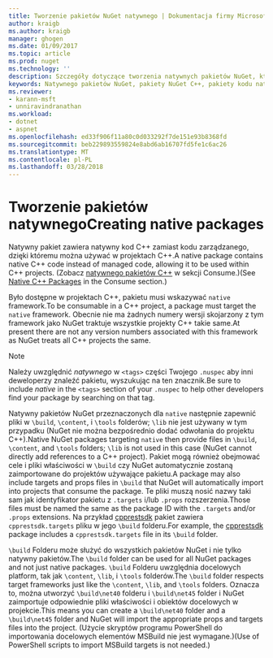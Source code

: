 ```yaml
---
title: Tworzenie pakietów NuGet natywnego | Dokumentacja firmy Microsoft
author: kraigb
ms.author: kraigb
manager: ghogen
ms.date: 01/09/2017
ms.topic: article
ms.prod: nuget
ms.technology: ''
description: Szczegóły dotyczące tworzenia natywnych pakietów NuGet, które zawiera kod w języku C++ zamiast kodu zarządzanego do użycia w projektach C++.
keywords: Natywnego pakietów NuGet, pakiety NuGet C++, pakiety kodu natywnego, przeznaczonych dla projektów C++
ms.reviewer:
- karann-msft
- unniravindranathan
ms.workload:
- dotnet
- aspnet
ms.openlocfilehash: ed33f906f11a80c0d033292f7de151e93b8368fd
ms.sourcegitcommit: beb229893559824e8abd6ab16707fd5fe1c6ac26
ms.translationtype: MT
ms.contentlocale: pl-PL
ms.lasthandoff: 03/28/2018
---
```

# <a name="creating-native-packages"></a><span data-ttu-id="efe77-104">Tworzenie pakietów natywnego</span><span class="sxs-lookup"><span data-stu-id="efe77-104">Creating native packages</span></span>

<span data-ttu-id="efe77-105">Natywny pakiet zawiera natywny kod C++ zamiast kodu zarządzanego, dzięki któremu można używać w projektach C++.</span><span class="sxs-lookup"><span data-stu-id="efe77-105">A native package contains native C++ code instead of managed code, allowing it to be used within C++ projects.</span></span> <span data-ttu-id="efe77-106">(Zobacz [natywnego pakietów C++](../consume-packages/finding-and-choosing-packages.md#native-c-packages) w sekcji Consume.)</span><span class="sxs-lookup"><span data-stu-id="efe77-106">(See [Native C++ Packages](../consume-packages/finding-and-choosing-packages.md#native-c-packages) in the Consume section.)</span></span>

<span data-ttu-id="efe77-107">Było dostępne w projektach C++, pakietu musi wskazywać `native` framework.</span><span class="sxs-lookup"><span data-stu-id="efe77-107">To be consumable in a C++ project, a package must target the `native` framework.</span></span> <span data-ttu-id="efe77-108">Obecnie nie ma żadnych numery wersji skojarzony z tym framework jako NuGet traktuje wszystkie projekty C++ takie same.</span><span class="sxs-lookup"><span data-stu-id="efe77-108">At present there are not any version numbers associated with this framework as NuGet treats all C++ projects the same.</span></span>

> [!Note]
> <span data-ttu-id="efe77-109">Należy uwzględnić *natywnego* w `<tags>` części Twojego `.nuspec` aby inni deweloperzy znaleźć pakietu, wyszukując na ten znacznik.</span><span class="sxs-lookup"><span data-stu-id="efe77-109">Be sure to include *native* in the `<tags>` section of your `.nuspec` to help other developers find your package by searching on that tag.</span></span>

<span data-ttu-id="efe77-110">Natywny pakietów NuGet przeznaczonych dla `native` następnie zapewnić pliki w `\build`, `\content`, i `\tools` folderów; `\lib` nie jest używany w tym przypadku (NuGet nie można bezpośrednio dodać odwołania do projektu C++).</span><span class="sxs-lookup"><span data-stu-id="efe77-110">Native NuGet packages targeting `native` then provide files in `\build`, `\content`, and `\tools` folders; `\lib` is not used in this case (NuGet cannot directly add references to a C++ project).</span></span> <span data-ttu-id="efe77-111">Pakiet mogą również obejmować cele i pliki właściwości w `\build` czy NuGet automatycznie zostaną zaimportowane do projektów używające pakietu.</span><span class="sxs-lookup"><span data-stu-id="efe77-111">A package may also include targets and props files in `\build` that NuGet will automatically import into projects that consume the package.</span></span> <span data-ttu-id="efe77-112">Te pliki muszą nosić nazwy taki sam jak identyfikator pakietu z `.targets` i/lub `.props` rozszerzenia.</span><span class="sxs-lookup"><span data-stu-id="efe77-112">Those files must be named the same as the package ID with the `.targets` and/or `.props` extensions.</span></span> <span data-ttu-id="efe77-113">Na przykład [cpprestsdk](https://nuget.org/packages/cpprestsdk/) pakiet zawiera `cpprestsdk.targets` pliku w jego `\build` folderu.</span><span class="sxs-lookup"><span data-stu-id="efe77-113">For example, the [cpprestsdk](https://nuget.org/packages/cpprestsdk/) package includes a `cpprestsdk.targets` file in its `\build` folder.</span></span>

<span data-ttu-id="efe77-114">`\build` Folderu może służyć do wszystkich pakietów NuGet i nie tylko natywny pakietów.</span><span class="sxs-lookup"><span data-stu-id="efe77-114">The `\build` folder can be used for all NuGet packages and not just native packages.</span></span> <span data-ttu-id="efe77-115">`\build` Folderu uwzględnia docelowych platform, tak jak `\content`, `\lib`, i `\tools` folderów.</span><span class="sxs-lookup"><span data-stu-id="efe77-115">The `\build` folder respects target frameworks just like the `\content`, `\lib`, and `\tools` folders.</span></span> <span data-ttu-id="efe77-116">Oznacza to, można utworzyć `\build\net40` folderu i `\build\net45` folder i NuGet zaimportuje odpowiednie pliki właściwości i obiektów docelowych w projekcie.</span><span class="sxs-lookup"><span data-stu-id="efe77-116">This means you can create a `\build\net40` folder and a `\build\net45` folder and NuGet will import the appropriate props and targets files into the project.</span></span> <span data-ttu-id="efe77-117">(Użycie skryptów programu PowerShell do importowania docelowych elementów MSBuild nie jest wymagane.)</span><span class="sxs-lookup"><span data-stu-id="efe77-117">(Use of PowerShell scripts to import MSBuild targets is not needed.)</span></span>
